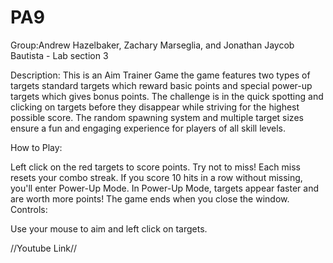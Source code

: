 # PA9
Group:Andrew Hazelbaker, Zachary Marseglia, and Jonathan Jaycob Bautista - Lab section 3

Description: This is an Aim Trainer Game the game features two types of targets standard targets which reward basic points and special power-up targets which gives bonus points. The challenge is in the quick spotting and clicking on targets before they disappear while striving for the highest possible score. The random spawning system and multiple target sizes ensure a fun and engaging experience for players of all skill levels.

How to Play:

Left click on the red targets to score points.
Try not to miss! Each miss resets your combo streak.
If you score 10 hits in a row without missing, you'll enter Power-Up Mode.
In Power-Up Mode, targets appear faster and are worth more points!
The game ends when you close the window.
Controls:

Use your mouse to aim and left click on targets.

//Youtube Link//

